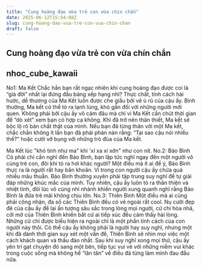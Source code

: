 ```yaml
---
title: "Cung hoàng đạo vừa trẻ con vừa chín chắn"
date: 2025-06-12T15:54:08Z
slug: cung-hoang-dao-vua-tre-con-vua-chin-chan
draft: false
---
```


## Cung hoàng đạo vừa trẻ con vừa chín chắn

## nhoc_cube_kawaii

No1: Ma Kết
Chắc hẳn bạn rất ngạc nhiên khi cung hoàng đạo được coi là “già đời” nhất lại đứng đầu bảng xếp hạng nhỉ? Thực chất, tính cách hài hước, dễ thương của Ma Kết luôn được che giấu bởi vẻ ủ rũ của cậu ấy. Bình thường, Ma kết có thể tỏ ra lạnh lùng, khó gần đối với những người mới quen. Không phải bởi cậu ấy vô cảm đâu mà chỉ vì Ma Kết cần chút thời gian để “dò xét” xem bạn có hợp cạ không. Khi đã trở nên thân thiết, Ma kết sẽ bộc lộ rõ bản chất thật của mình. Nếu bạn đã từng thân với một Ma kết, chắc chắn không ít lần bạn đã phải phàn nàn rằng: “Tại sao cậu nói nhiều thế?” hoặc cười vỡ bụng với những trò đùa của Ma kết.

Ma Kết lúc "khó tính như ma" khi 'xí xa xí xớn" như con nít.
No.2: Bảo Bình
Có phải chỉ cần nghĩ đến Bảo Bình, bạn lập tức nghĩ ngay đến một người vô cùng trẻ con, đôi khi tỏ ra hơi khác người? Một điều mà ít ai để ý, Bảo Bình thực ra là người rất hay băn khoăn. Vì trong con người cậu ấy chứa quá nhiều mâu thuẫn. Bảo Bình thường xuyên phải tập trung suy nghĩ để tự giải đáp những khúc mắc của mình. Tuy nhiên, cậu ấy luôn tỏ ra thân thiện và nhiệt tình, đôi lúc vô cùng nhí nhảnh khiến người xung quanh nghĩ rằng Bảo Bình là đứa trẻ mãi không chịu lớn.
No.3: Thiên Bình
Một điều mà ai cũng phải công nhận, đa số các Thiên Bình đều có vẻ ngoài rất cool. Nụ cười đẹp đẽ của cậu ấy để lại ấn tượng sâu sắc trong lòng mọi người, cử chi hòa nhã, cởi mở của Thiên Bình khiến bất cứ ai tiếp xúc đều cảm thấy hài lòng. Những cử chỉ được biểu hiện ra ngoài chỉ là một phần tính cách của con người này thôi. Có thể cậu ấy không phải là người hay suy nghĩ, nhưng một khi đã dành thời gian suy xét một vấn đề, Thiên Bình sẽ nhìn mọi việc một cách khách quan và thấu đáo nhất. Sau khi suy nghĩ xong mọi thứ, cậu ấy yên trí gạt chuyện đó sang một bên, tiếp tục vui vẻ với những niềm vui khác trong cuộc sống mà không hề “lăn tăn” về điều đã từng làm mình đau đầu nữa.